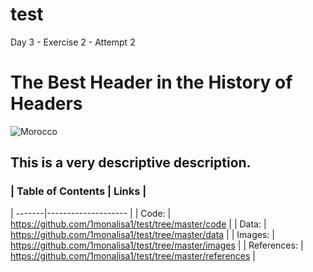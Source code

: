 # test
Day 3 - Exercise 2 - Attempt 2
# The Best Header in the History of Headers
![Morocco](https://github.com/1monalisa1/test/blob/master/images/Morocco.jpg)
## This is a very descriptive description.
### | Table of Contents | Links |
| -------|-------------------- |
| Code: | https://github.com/1monalisa1/test/tree/master/code |
| Data: | https://github.com/1monalisa1/test/tree/master/data | 
| Images: | https://github.com/1monalisa1/test/tree/master/images |
| References: | https://github.com/1monalisa1/test/tree/master/references |
